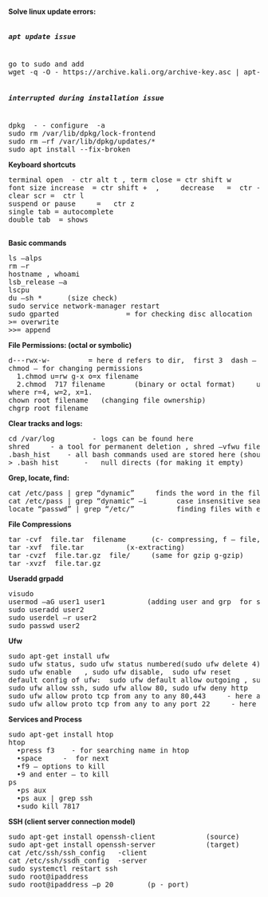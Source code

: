 **Solve linux update errors:**
<pre>
<h5>apt update issue</h5>
go to sudo and add
wget -q -O - https://archive.kali.org/archive-key.asc | apt-key add

<h5>interrupted during installation issue</h5>
dpkg  - - configure  -a   
sudo rm /var/lib/dpkg/lock-frontend        
sudo rm –rf /var/lib/dpkg/updates/*
sudo apt install --fix-broken
</pre>



**Keyboard shortcuts**
<pre>
terminal open  - ctr alt t , term close = ctr shift w
font size increase  = ctr shift +  ,     decrease   =  ctr -
clear scr =  ctr l
suspend or pause     =   ctr z
single tab = autocomplete
double tab  = shows

</pre>

**Basic commands**
<pre>
ls –alps
rm –r
hostname , whoami
lsb_release –a
lscpu
du –sh *      (size check)
sudo service network-manager restart	
sudo gparted                = for checking disc allocation
>= overwrite
>>= append
</pre>


**File Permissions: (octal or symbolic)**
<pre>
d---rwx-w-         = here d refers to dir,  first 3  dash – owner perm, second 3 dash – group perm , next 3 dash – all other users perm
chmod – for changing permissions
  1.chmod u=rw g-x o=x filename
  2.chmod  717 filename       (binary or octal format)     use –r for recursive dir.
where r=4, w=2, x=1.
chown root filename   (changing file ownership)
chgrp root filename
</pre>

**Clear tracks and logs:**
<pre>
cd /var/log         - logs can be found here
shred     - a tool for permanent deletion , shred –vfwu filename    (permanently deletes any file using overwriting 01 method) 
.bash_hist    - all bash commands used are stored here (should be deleted using shred)
> .bash_hist      -   null directs (for making it empty)
</pre>

**Grep, locate, find:**
<pre>
cat /etc/pass | grep “dynamic”     finds the word in the file
cat /etc/pass | grep “dynamic” –i       case insensitive search
locate “passwd” | grep “/etc/”          finding files with ease
</pre>

**File Compressions**
<pre>
tar -cvf  file.tar  filename      (c- compressing, f – file, v -verbose) 
tar -xvf  file.tar          (x-extracting)
tar -cvzf  file.tar.gz  file/     (same for gzip g-gzip)
tar -xvzf  file.tar.gz  
</pre>

**Useradd grpadd**
<pre>
visudo
usermod –aG user1 user1          (adding user and grp  for sudo cmds)
sudo useradd user2
sudo userdel –r user2
sudo passwd user2
</pre>

**Ufw**  
<pre>
sudo apt-get install ufw
sudo ufw status, sudo ufw status numbered(sudo ufw delete 4)
sudo ufw enable   , sudo ufw disable,  sudo ufw reset
default config of ufw:  sudo ufw default allow outgoing , sudo ufw default deny incoming
sudo ufw allow ssh, sudo ufw allow 80, sudo ufw deny http
sudo ufw allow proto tcp from any to any 80,443     - here any is any ipaddress 
sudo ufw allow proto tcp from any to any port 22     - here any is any ipaddress  any port is port
</pre>

**Services and Process**
<pre>
sudo apt-get install htop
htop
  •press f3    - for searching name in htop 
  •space     -  for next
  •f9 – options to kill
  •9 and enter – to kill
ps
  •ps aux   
  •ps aux | grep ssh
  •sudo kill 7817
</pre>

**SSH         (client server connection model)**
<pre>
sudo apt-get install openssh-client            (source)
sudo apt-get install openssh-server            (target)
cat /etc/ssh/ssh_config   -client
cat /etc/ssh/ssdh_config  -server
sudo systemctl restart ssh
sudo root@ipaddress
sudo root@ipaddress –p 20        (p - port)
</pre>







